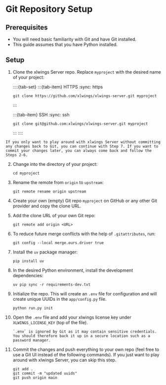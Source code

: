 # Git Repository Setup

## Prerequisites

- You will need basic familiarity with Git and have Git installed.
- This guide assumes that you have Python installed.

## Setup

1. Clone the xlwings Server repo. Replace `myproject` with the desired name of your project:

   ::::{tab-set}
   :::{tab-item} HTTPS
   :sync: https

   ```text
   git clone https://github.com/xlwings/xlwings-server.git myproject
   ```

   :::

   :::{tab-item} SSH
   :sync: ssh

   ```text
   git clone git@github.com:xlwings/xlwings-server.git myproject
   ```

   :::
   ::::

```{note}
If you only want to play around with xlwings Server without committing any changes back to Git, you can continue with Step 7. If you want to commit your changes later, you can always come back and follow the Steps 2-6.
```

2. Change into the directory of your project:

   ```text
   cd myproject
   ```

3. Rename the remote from `origin` to `upstream`:

   ```text
   git remote rename origin upstream
   ```

4. Create your own (empty) Git repo `myproject` on GitHub or any other Git provider and copy the clone URL.

5. Add the clone URL of your own Git repo:

   ```text
   git remote add origin <URL>
   ```

6. To reduce future merge conflicts with the help of `.gitattributes`, run:

   ```text
   git config --local merge.ours.driver true
   ```

7. Install the `uv` package manager:

   ```text
   pip install uv
   ```

8. In the desired Python environment, install the development dependencies:

   ```text
   uv pip sync -r requirements-dev.txt
   ```

9. Initialize the repo. This will create an `.env` file for configuration and will create unique UUIDs in the `app/config.py` file.

   ```text
   python run.py init
   ```

10. Open the `.env` file and add your xlwings license key under `XLWINGS_LICENSE_KEY` (top of the file).

    ```{note}
    `.env` is ignored by Git as it may contain sensitive credentials. You should therefore back it up in a secure location such as a password manager.
    ```

11. Commit the changes and push everything to your own repo (feel free to use a Git UI instead of the following commands). If you just want to play around with xlwings Server, you can skip this step.

    ```text
    git add .
    git commit -m "updated uuids"
    git push origin main
    ```
